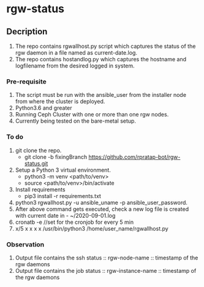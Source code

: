 # rgw-status

## Decription
1. The repo contains rgwallhost.py script which captures the status of the rgw daemon in a file named as current-date.log.
2. The repo contains hostandlog.py which captures the hostname and logfilename from the desired logged in system.

### Pre-requisite
1. The script must be run with the ansible_user from the installer node from where the cluster is deployed.
2. Python3.6 and greater
3. Running Ceph Cluster with one or more than one rgw nodes.
4. Currently being tested on the bare-metal setup.

### To do
1. git clone the repo.
    - git clone -b fixingBranch https://github.com/rpratap-bot/rgw-status.git
2. Setup a Python 3 virtual environment.
    - python3 -m venv <path/to/venv>
    - source <path/to/venv>/bin/activate
3. Install requirements 
    - pip3 install -r requirements.txt
4. python3 rgwallhost.py -u ansible_uname -p ansible_user_password.
5. After above command gets executed, check a new log file is created with current date in -  ~/2020-09-01.log
6. cronatb -e //set for the cronjob for every 5 min
7. x/5 x x x x /usr/bin/python3 /home/user_name/rgwallhost.py

### Observation
1. Output file contains the ssh status :: rgw-node-name ::  timestamp of the rgw daemons
2. Output file contains the job status :: rgw-instance-name ::  timestamp of the rgw daemons


